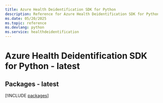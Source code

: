 ```yaml
---
title: Azure Health Deidentification SDK for Python
description: Reference for Azure Health Deidentification SDK for Python
ms.date: 05/20/2025
ms.topic: reference
ms.devlang: python
ms.service: healthdeidentification
---
```

# Azure Health Deidentification SDK for Python - latest
## Packages - latest
[!INCLUDE [packages](health-deidentification-index.md)]